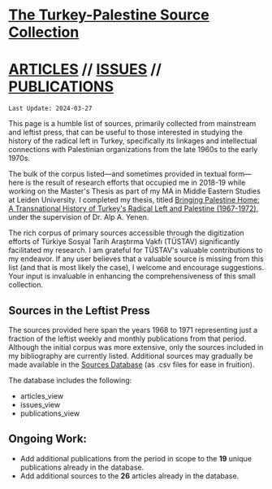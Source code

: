 # [The Turkey-Palestine Source Collection](turkey_palestine_collection.md)

# [ARTICLES](firstlevel_articles.md) // [ISSUES](firstlevel_issues.md) // [PUBLICATIONS](firstlevel_publications.md)
```
Last Update: 2024-03-27
```


This page is a humble list of sources, primarily collected from mainstream and leftist press, that can be useful to those interested in studying the history of the radical left in Turkey, specifically its linkages and intellectual connections with Palestinian organizations from the late 1960s to the early 1970s.

The bulk of the corpus listed—and sometimes provided in textual form—here is the result of research efforts that occupied me in 2018-19 while working on the Master's Thesis as part of my MA in Middle Eastern Studies at Leiden University. I completed my thesis, titled <a href='https://studenttheses.universiteitleiden.nl/handle/1887/82728'>Bringing Palestine Home: A Transnational History of Turkey's Radical Left and Palestine (1967-1972)</a>, under the supervision of Dr. Alp A. Yenen.

The rich corpus of primary sources accessible through the digitization efforts of Türkiye Sosyal Tarih Araştırma Vakfı (TÜSTAV) significantly facilitated my research. I am grateful for TÜSTAV's valuable contributions to my endeavor. If any user believes that a valuable source is missing from this list (and that is most likely the case), I welcome and encourage suggestions. Your input is invaluable in enhancing the comprehensiveness of this small collection.

## Sources in the Leftist Press

The sources provided here span the years 1968 to 1971 representing just a fraction of the leftist weekly and monthly publications from that period. Although the initial corpus was more extensive, only the sources included in my bibliography are currently listed. Additional sources may gradually be made available in the <a href='https://github.com/andreacortellari/andreacortellari.github.io/tree/main/tpc/Sources%20Database'>Sources Database</a> (as .csv files for ease in fruition). 

The database includes the following:

* articles_view
* issues_view
* publications_view

## Ongoing Work:

* Add additional publications from the period in scope to the **19** unique publications already in the database.
* Add additional sources to the **26** articles already in the database.
